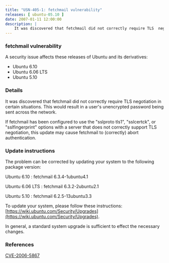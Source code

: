 ```yaml
---
title: "USN-405-1: fetchmail vulnerability"
releases: [ ubuntu-05.10 ]
date: 2007-01-11 12:00:00
description: |
    It was discovered that fetchmail did not correctly require TLS  negotiation in certain situations.  This would result in a user&#39;s  unencrypted password being sent across the network.
--- 
```

 
### fetchmail vulnerability

A security issue affects these releases of Ubuntu and its derivatives:

* Ubuntu 6.10
* Ubuntu 6.06 LTS
* Ubuntu 5.10

### Details

It was discovered that fetchmail did not correctly require TLS negotiation in certain situations. This would result in a user&#39;s unencrypted password being sent across the network.

If fetchmail has been configured to use the &quot;sslproto tls1&quot;, &quot;sslcertck&quot;, or &quot;sslfingerprint&quot; options with a server that does not correctly support TLS negotiation, this update may cause fetchmail to (correctly) abort authentication.

### Update instructions

The problem can be corrected by updating your system to the following package version:

Ubuntu 6.10
 : fetchmail <span>6.3.4-1ubuntu4.1</span>

Ubuntu 6.06 LTS
 : fetchmail <span>6.3.2-2ubuntu2.1</span>

Ubuntu 5.10
 : fetchmail <span>6.2.5-13ubuntu3.3</span>

To update your system, please follow these instructions: [https://wiki.ubuntu.com/Security/Upgrades](https://wiki.ubuntu.com/Security/Upgrades).

In general, a standard system upgrade is sufficient to effect the necessary changes.

### References

 [CVE-2006-5867](http://people.ubuntu.com/~ubuntu-security/cve/CVE-2006-5867)
 

